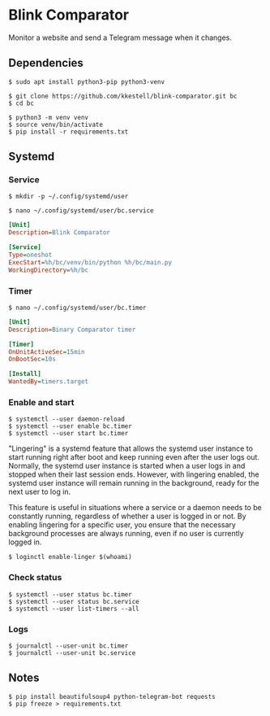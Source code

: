 # Blink Comparator

Monitor a website and send a Telegram message when it changes.

## Dependencies

```console
$ sudo apt install python3-pip python3-venv
```

```console
$ git clone https://github.com/kkestell/blink-comparator.git bc
$ cd bc
```

```console
$ python3 -m venv venv
$ source venv/bin/activate
$ pip install -r requirements.txt
```

## Systemd

### Service

```console
$ mkdir -p ~/.config/systemd/user
```

```console
$ nano ~/.config/systemd/user/bc.service
```

```ini
[Unit]
Description=Blink Comparator

[Service]
Type=oneshot
ExecStart=%h/bc/venv/bin/python %h/bc/main.py
WorkingDirectory=%h/bc
```

### Timer

```console
$ nano ~/.config/systemd/user/bc.timer
```

```ini
[Unit]
Description=Binary Comparator timer

[Timer]
OnUnitActiveSec=15min
OnBootSec=10s

[Install]
WantedBy=timers.target
```

### Enable and start

```console
$ systemctl --user daemon-reload
$ systemctl --user enable bc.timer
$ systemctl --user start bc.timer
```

"Lingering" is a systemd feature that allows the systemd user instance to start running right after boot and keep running even after the user logs out. Normally, the systemd user instance is started when a user logs in and stopped when their last session ends. However, with lingering enabled, the systemd user instance will remain running in the background, ready for the next user to log in.

This feature is useful in situations where a service or a daemon needs to be constantly running, regardless of whether a user is logged in or not. By enabling lingering for a specific user, you ensure that the necessary background processes are always running, even if no user is currently logged in.

```console
$ loginctl enable-linger $(whoami)
```

### Check status

```console
$ systemctl --user status bc.timer
$ systemctl --user status bc.service
$ systemctl --user list-timers --all
```

### Logs

```console
$ journalctl --user-unit bc.timer
$ journalctl --user-unit bc.service
```

## Notes

```console
$ pip install beautifulsoup4 python-telegram-bot requests
$ pip freeze > requirements.txt
```
